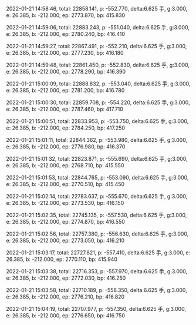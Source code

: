 2022-01-21 14:58:46, total: 22858.141, p: -552.770, delta:6.625 手, g:3.000, e: 26.385, b: -212.000, ep: 2773.870, bp: 415.830

2022-01-21 14:59:06, total: 22883.243, p: -551.040, delta:6.625 手, g:3.000, e: 26.385, b: -212.000, ep: 2780.240, bp: 416.410

2022-01-21 14:59:27, total: 22867.491, p: -552.210, delta:6.625 手, g:3.000, e: 26.385, b: -212.000, ep: 2777.230, bp: 416.180

2022-01-21 14:59:48, total: 22861.450, p: -552.830, delta:6.625 手, g:3.000, e: 26.385, b: -212.000, ep: 2778.290, bp: 416.390

2022-01-21 15:00:09, total: 22888.832, p: -553.040, delta:6.625 手, g:3.000, e: 26.385, b: -212.000, ep: 2781.200, bp: 416.780

2022-01-21 15:00:30, total: 22859.708, p: -554.220, delta:6.625 手, g:3.000, e: 26.385, b: -212.000, ep: 2787.460, bp: 417.710

2022-01-21 15:00:51, total: 22833.953, p: -553.750, delta:6.625 手, g:3.000, e: 26.385, b: -212.000, ep: 2784.250, bp: 417.250

2022-01-21 15:01:11, total: 22844.362, p: -553.980, delta:6.625 手, g:3.000, e: 26.385, b: -212.000, ep: 2776.980, bp: 416.370

2022-01-21 15:01:32, total: 22823.871, p: -555.690, delta:6.625 手, g:3.000, e: 26.385, b: -212.000, ep: 2768.710, bp: 415.550

2022-01-21 15:01:53, total: 22844.765, p: -553.090, delta:6.625 手, g:3.000, e: 26.385, b: -212.000, ep: 2770.510, bp: 415.450

2022-01-21 15:02:14, total: 22783.637, p: -555.670, delta:6.625 手, g:3.000, e: 26.385, b: -212.000, ep: 2773.530, bp: 416.150

2022-01-21 15:02:35, total: 22745.135, p: -557.530, delta:6.625 手, g:3.000, e: 26.385, b: -212.000, ep: 2774.870, bp: 416.550

2022-01-21 15:02:56, total: 22757.380, p: -556.630, delta:6.625 手, g:3.000, e: 26.385, b: -212.000, ep: 2773.050, bp: 416.210

2022-01-21 15:03:17, total: 22727.821, p: -557.410, delta:6.625 手, g:3.000, e: 26.385, b: -212.000, ep: 2770.110, bp: 415.940

2022-01-21 15:03:38, total: 22716.353, p: -557.970, delta:6.625 手, g:3.000, e: 26.385, b: -212.000, ep: 2772.030, bp: 416.250

2022-01-21 15:03:58, total: 22710.189, p: -558.350, delta:6.625 手, g:3.000, e: 26.385, b: -212.000, ep: 2776.210, bp: 416.820

2022-01-21 15:04:19, total: 22707.977, p: -557.350, delta:6.625 手, g:3.000, e: 26.385, b: -212.000, ep: 2776.650, bp: 416.750